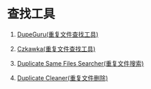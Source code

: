 # 查找工具

1. [DupeGuru(重复文件查找工具)](https://www.123pan.cn/s/HQeA-vTxSh.html)

2. [Czkawka(重复文件查找工具)](https://545c.com/d/7369060-56531798-5a013d)

3. [Duplicate Same Files Searcher(重复文件搜索)](https://www.ghxi.com/dsfs.html)

4. [Duplicate Cleaner(重复文件删除)](https://545c.com/d/7369060-50766043-6119a6)